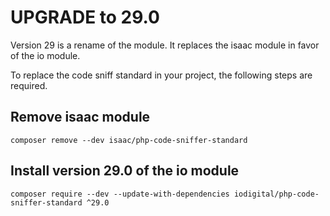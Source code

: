 UPGRADE to 29.0
===============

Version 29 is a rename of the module. It replaces the isaac module in favor of the io module.

To replace the code sniff standard in your project, the following steps are required.

Remove isaac module
-------------------
```shell
composer remove --dev isaac/php-code-sniffer-standard
```

Install version 29.0 of the io module
-------------------------------------
```shell
composer require --dev --update-with-dependencies iodigital/php-code-sniffer-standard ^29.0
```
